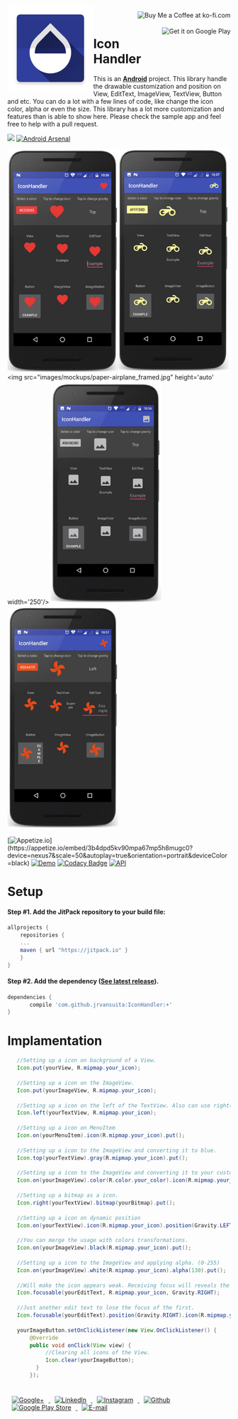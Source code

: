 
 <!-- Library Logo -->
 <img src="app/src/main/res/mipmap-xhdpi/ic_launcher.png?raw=true" align="left" hspace="1" vspace="1">

 <!-- Buy me a cup of coffe -->
 <a href='https://ko-fi.com/A406JCM' style='margin:13px;' target='_blank' align="right"><img align="right" height='36' src='https://az743702.vo.msecnd.net/cdn/kofi4.png?v=f' alt='Buy Me a Coffee at ko-fi.com' /></a>
 <a href='https://play.google.com/store/apps/details?id=com.vansuita.iconhandler.sample&pcampaignid=MKT-Other-global-all-co-prtnr-py-PartBadge-Mar2515-1' target='_blank' align="right"><img align="right" height='36' src='https://s20.postimg.org/muzx3w4jh/google_play_badge.png' alt='Get it on Google Play' /></a>

# Icon Handler


 This is an [**Android**](https://developer.android.com) project. This library handle the drawable customization and position on View, EditText, ImageView, TextView, Button and etc. You can do a lot with a few lines of code, like change the icon color, alpha or even the size. This library has a lot more customization and features than is able to show here. Please check the sample app and feel free to help with a pull request.


[![](https://jitpack.io/v/jrvansuita/IconHandler.svg)](https://jitpack.io/#jrvansuita/IconHandler)
[![Android Arsenal](https://img.shields.io/badge/Android%20Arsenal-IconHandler-green.svg?style=true)](https://android-arsenal.com/details/1/4525)

 <img src="images/mockups/heart_framed.jpg" height='auto' width='250'/><img src="images/mockups/motorcycle_framed.jpg" height='auto' width='250'/><img src="images/mockups/paper-airplane_framed.jpg" height='auto' width='250'/>
 <img src="images/mockups/picture_framed.jpg" height='auto' width='250'/><img src="images/mockups/vane_framed.jpg" height='auto' width='250'/>

 [![Appetize.io](https://img.shields.io/badge/Apptize.io-Run%20Now-brightgreen.svg?)](https://appetize.io/embed/3b4dpd5kv90mpa67mp5h8mugc0?device=nexus7&scale=50&autoplay=true&orientation=portrait&deviceColor=black) [![Demo](https://img.shields.io/badge/Demo-Download-blue.svg)](http://apk-dl.com/dl/com.vansuita.iconhandler.sample)
  [![Codacy Badge](https://api.codacy.com/project/badge/Grade/118bb89e3bed43e2b462201654224a60)](https://www.codacy.com/app/jrvansuita/IconHandler?utm_source=github.com&amp;utm_medium=referral&amp;utm_content=jrvansuita/IconHandler&amp;utm_campaign=Badge_Grade)
  <a target="_blank" href="https://developer.android.com/reference/android/os/Build.VERSION_CODES.html#GINGERBREAD"><img src="https://img.shields.io/badge/API-9%2B-blue.svg?style=flat" alt="API" /></a>


# Setup

#### Step #1. Add the JitPack repository to your build file:

```gradle
allprojects {
    repositories {
	...
	maven { url "https://jitpack.io" }
    }
}
```

#### Step #2. Add the dependency ([See latest release](https://jitpack.io/#jrvansuita/IconHandler)).

```groovy
dependencies {
       compile 'com.github.jrvansuita:IconHandler:+'
}
```

# Implamentation
```java
   //Setting up a icon on background of a View.
   Icon.put(yourView, R.mipmap.your_icon);

   //Setting up a icon on the ImageView.
   Icon.put(yourImageView, R.mipmap.your_icon);

   //Setting up a icon on the left of the TextView. Also can use right(), top() and bottom() methods.
   Icon.left(yourTextView, R.mipmap.your_icon);

   //Setting up a icon on MenuItem
   Icon.on(yourMenuItem).icon(R.mipmap.your_icon).put();

   //Setting up a icon to the ImageView and converting it to blue.
   Icon.top(yourTextView).gray(R.mipmap.your_icon).put();

   //Setting up a icon to the ImageView and converting it to your custom color.
   Icon.on(yourImageView).color(R.color.your_color).icon(R.mipmap.your_icon).put();

   //Setting up a bitmap as a icon.
   Icon.right(yourTextView).bitmap(yourBitmap).put();

   //Setting up a icon on dynamic position
   Icon.on(yourTextView).icon(R.mipmap.your_icon).position(Gravity.LEFT).put();

   //You can merge the usage with colors transformations.
   Icon.on(yourImageView).black(R.mipmap.your_icon).put();

   //Setting up a icon to the ImageView and applying alpha. (0-255)
   Icon.on(yourImageView).white(R.mipmap.your_icon).alpha(130).put();

   //Will make the icon appears weak. Receiving focus will reveals the real color of icon.
   Icon.focusable(yourEditText, R.mipmap.your_icon, Gravity.RIGHT);

   //Just another edit text to lose the focus of the first.
   Icon.focusable(yourEditText).position(Gravity.RIGHT).icon(R.mipmap.your_icon).put();

   yourImageButton.setOnClickListener(new View.OnClickListener() {
       @Override
       public void onClick(View view) {
            //Clearing all icons of the View.
            Icon.clear(yourImageButton);
         }
       });
```

#
<a href="https://plus.google.com/+JuniorVansuita" target="_blank">
  <img src="https://s20.postimg.org/59xees8vt/google_plus.png" alt="Google+" witdh="44" height="44" hspace="10">
</a>
<a href="https://www.linkedin.com/in/arleu-cezar-vansuita-júnior-83769271" target="_blank">
  <img src="https://s20.postimg.org/vxoeax4ah/linkedin.png" alt="LinkedIn" witdh="44" height="44" hspace="10">
</a>
<a href="https://www.instagram.com/jnrvans/" target="_blank">
  <img src="https://s20.postimg.org/lyyuap5h5/instagram.png" alt="Instagram" witdh="44" height="44" hspace="10">
</a>
<a href="https://github.com/jrvansuita" target="_blank">
  <img src="https://s20.postimg.org/jf37glhx5/github.png" alt="Github" witdh="44" height="44" hspace="10">
</a>
<a href="https://play.google.com/store/apps/dev?id=8002078663318221363" target="_blank">
  <img src="https://s20.postimg.org/5iuz4plo9/android.png" alt="Google Play Store" witdh="44" height="44" hspace="10">
</a>
<a href="mailto:vansuita.jr@gmail.com" target="_blank" >
  <img src="https://s20.postimg.org/slli3vn5l/email.png" alt="E-mail" witdh="44" height="44" hspace="10">
</a>
